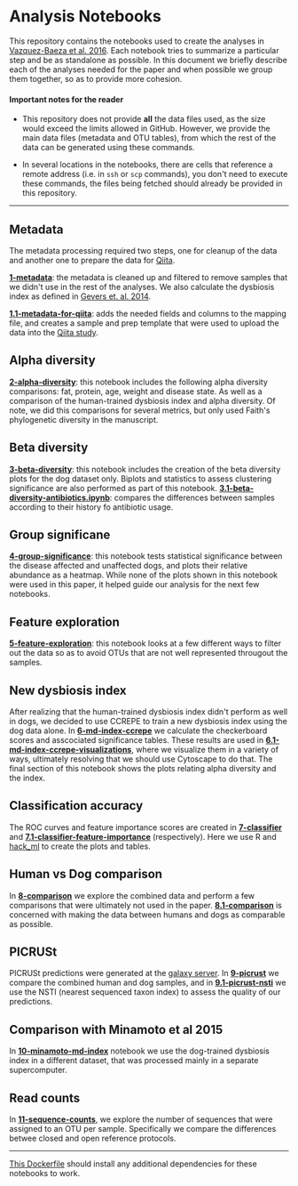 Analysis Notebooks
==================

This repository contains the notebooks used to create the analyses in
[Vazquez-Baeza et al. 2016](http://www.nature.com/articles/nmicrobiol2016177).
Each notebook tries to summarize a particular step and be as standalone as
possible. In this document we briefly describe each of the analyses needed for
the paper and when possible we group them together, so as to provide more
cohesion.

#### Important notes for the reader

- This repository does not provide **all** the data files used, as the size
  would exceed the limits allowed in GitHub. However, we provide the main data
  files (metadata and OTU tables), from which the rest of the data can be
  generated using these commands.

- In several locations in the notebooks, there are cells that reference a
  remote address (i.e. in `ssh` or `scp` commands), you don't need to execute
  these commands, the files being fetched should already be provided in this
  repository.

-----------------------

## Metadata

The metadata processing required two steps, one for cleanup of the data and
another one to prepare the data for [Qiita](https://qiita.microbio.me).

[**1-metadata**](notebooks/01-metadata.ipynb): the metadata is cleaned up and
filtered to remove samples that we didn't use in the rest of the analyses. We
also calculate the dysbiosis index as defined in [Gevers et. al.
2014](http://www.ncbi.nlm.nih.gov/pubmed/24629344).

[**1.1-metadata-for-qiita**](notebooks/01.1-metadata-for-qiita.ipynb): adds the
needed fields and columns to the mapping file, and creates a sample and prep
template that were used to upload the data into the [Qiita
study](https://qiita.ucsd.edu/study/description/833).


## Alpha diversity

[**2-alpha-diversity**](notebooks/02-alpha-diversity.ipynb): this notebook includes the following alpha diversity
comparisons: fat, protein, age, weight and disease state. As well as a comparison
of the human-trained dysbiosis index and alpha diversity. Of note, we did this
comparisons for several metrics, but only used Faith's phylogenetic diversity
in the manuscript.

## Beta diversity

[**3-beta-diversity**](notebooks/03-beta-diversity.ipynb): this notebook
includes the creation of the beta diversity plots for the dog dataset only.
Biplots and statistics to assess clustering significance are also performed as
part of this notebook.
[**3.1-beta-diversity-antibiotics.ipynb**](notebooks/03.1-beta-diversity-antibiotics.ipynb):
compares the differences between samples according to their history fo
antibiotic usage.

## Group significane

[**4-group-significance**](notebooks/04-group-significance.ipynb): this notebook
tests statistical significance between the disease affected and unaffected
dogs, and plots their relative abundance as a heatmap. While none of the plots
shown in this notebook were used in this paper, it helped guide our analysis
for the next few notebooks.

## Feature exploration

[**5-feature-exploration**](notebooks/05-feature-exploration.ipynb): this
notebook looks at a few different ways to filter out the data so as to avoid
OTUs that are not well represented througout the samples.

## New dysbiosis index

After realizing that the human-trained dysbiosis index didn't perform as well
in dogs, we decided to use CCREPE to train a new dysbiosis index using the dog
data alone. In [**6-md-index-ccrepe**](notebooks/06-md-index-ccrepe.ipynb) we
calculate the checkerboard scores and asscociated significance tables. These
results are used in
[**6.1-md-index-ccrepe-visualizations**](notebooks/06.1-md-index-ccrepe-visualizations.ipynb),
where we visualize them in a variety of ways, ultimately resolving that we
should use Cytoscape to do that. The final section of this notebook shows the
plots relating alpha diversity and the index.

## Classification accuracy

The ROC curves and feature importance scores are created in
[**7-classifier**](notebooks/07-classifier.ipynb) and
[**7.1-classifier-feature-importance**](notebooks/07.1-classifier-feature-importance.ipynb)
(respectively). Here we use R and [hack_ml](https://github.com/rnaer/hack_ml)
to create the plots and tables.

## Human vs Dog comparison

In [**8-comparison**](notebooks/08-comparison.ipynb) we explore the combined
data and perform a few comparisons that were ultimately not used in the paper.
[**8.1-comparison**](notebooks/08.1-comparison.ipynb) is concerned with making
the data between humans and dogs as comparable as possible.

## PICRUSt

PICRUSt predictions were generated at the [galaxy
server](https://huttenhower.sph.harvard.edu/galaxy/). In
[**9-picrust**](notebooks/09-picrust.ipynb) we compare the combined human and
dog samples, and in [**9.1-picrust-nsti**](notebooks/09.1-picrust-nsti.ipynb) we
use the NSTI (nearest sequenced taxon index) to assess the quality of our
predictions.

## Comparison with Minamoto et al 2015

In [**10-minamoto-md-index**](notebooks/10-minamoto-md-index.ipynb) notebook we
use the dog-trained dysbiosis index in a different dataset, that was processed
mainly in a separate supercomputer.

## Read counts

In [**11-sequence-counts**](notebooks/11-sequence-counts.ipynb), we explore the
number of sequences that were assigned to an OTU per sample. Specifically we
compare the differences betwee closed and open reference protocols.

---------------------

[This Dockerfile](Dockerfile) should install any additional dependencies for
these notebooks to work.
